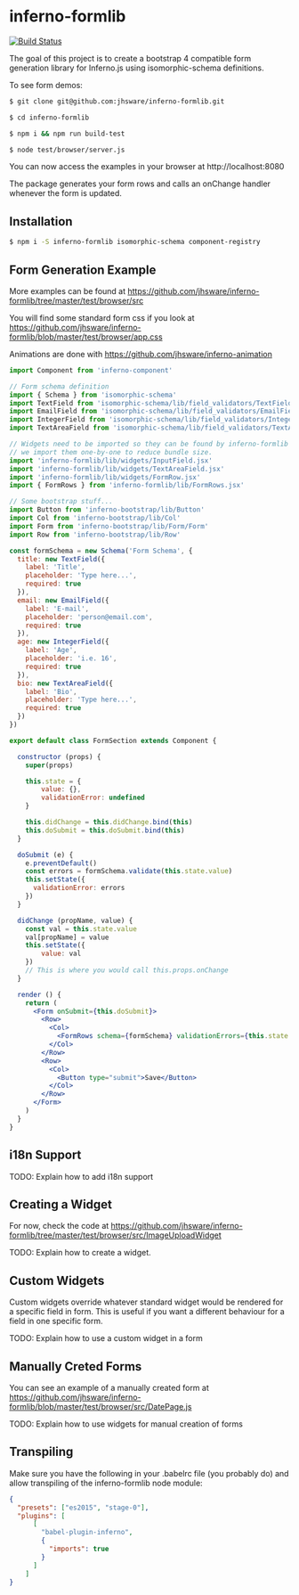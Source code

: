 # inferno-formlib
[![Build Status](https://travis-ci.org/jhsware/inferno-formlib.svg?branch=v0.2.24)](https://travis-ci.org/jhsware/inferno-formlib)

The goal of this project is to create a bootstrap 4 compatible form generation library for Inferno.js using isomorphic-schema definitions.

To see form demos:

```sh
$ git clone git@github.com:jhsware/inferno-formlib.git

$ cd inferno-formlib

$ npm i && npm run build-test

$ node test/browser/server.js
``` 

You can now access the examples in your browser at http://localhost:8080

The package generates your form rows and calls an onChange handler whenever the form is updated.

## Installation

```sh
$ npm i -S inferno-formlib isomorphic-schema component-registry
```

## Form Generation Example
More examples can be found at https://github.com/jhsware/inferno-formlib/tree/master/test/browser/src

You will find some standard form css if you look at https://github.com/jhsware/inferno-formlib/blob/master/test/browser/app.css

Animations are done with https://github.com/jhsware/inferno-animation

```jsx
import Component from 'inferno-component'

// Form schema definition
import { Schema } from 'isomorphic-schema'
import TextField from 'isomorphic-schema/lib/field_validators/TextField'
import EmailField from 'isomorphic-schema/lib/field_validators/EmailField'
import IntegerField from 'isomorphic-schema/lib/field_validators/IntegerField'
import TextAreaField from 'isomorphic-schema/lib/field_validators/TextAreaField'

// Widgets need to be imported so they can be found by inferno-formlib
// we import them one-by-one to reduce bundle size.
import 'inferno-formlib/lib/widgets/InputField.jsx'
import 'inferno-formlib/lib/widgets/TextAreaField.jsx'
import 'inferno-formlib/lib/widgets/FormRow.jsx'
import { FormRows } from 'inferno-formlib/lib/FormRows.jsx'

// Some bootstrap stuff...
import Button from 'inferno-bootstrap/lib/Button'
import Col from 'inferno-bootstrap/lib/Col'
import Form from 'inferno-bootstrap/lib/Form/Form'
import Row from 'inferno-bootstrap/lib/Row'

const formSchema = new Schema('Form Schema', {
  title: new TextField({
    label: 'Title',
    placeholder: 'Type here...',
    required: true
  }),
  email: new EmailField({
    label: 'E-mail',
    placeholder: 'person@email.com',
    required: true
  }),
  age: new IntegerField({
    label: 'Age',
    placeholder: 'i.e. 16',
    required: true
  }),
  bio: new TextAreaField({
    label: 'Bio',
    placeholder: 'Type here...',
    required: true
  })
})

export default class FormSection extends Component {

  constructor (props) {
    super(props)

    this.state = {
        value: {},
        validationError: undefined
    }

    this.didChange = this.didChange.bind(this)
    this.doSubmit = this.doSubmit.bind(this)
  }

  doSubmit (e) {
    e.preventDefault()
    const errors = formSchema.validate(this.state.value)
    this.setState({
      validationError: errors
    })
  }

  didChange (propName, value) {
    const val = this.state.value
    val[propName] = value
    this.setState({
        value: val
    })
    // This is where you would call this.props.onChange
  }

  render () {
    return (
      <Form onSubmit={this.doSubmit}>
        <Row>
          <Col>
            <FormRows schema={formSchema} validationErrors={this.state.validationError} value={this.state.value} onChange={this.didChange} />
          </Col>
        </Row>
        <Row>
          <Col>
            <Button type="submit">Save</Button>
          </Col>
        </Row>
      </Form>
    )
  }
}
```

## i18n Support
TODO: Explain how to add i18n support

## Creating a Widget
For now, check the code at https://github.com/jhsware/inferno-formlib/tree/master/test/browser/src/ImageUploadWidget

TODO: Explain how to create a widget.

## Custom Widgets
Custom widgets override whatever standard widget would be rendered for a specific field in form. This is useful
if you want a different behaviour for a field in one specific form.

TODO: Explain how to use a custom widget in a form

## Manually Creted Forms
You can see an example of a manually created form at https://github.com/jhsware/inferno-formlib/blob/master/test/browser/src/DatePage.js

TODO: Explain how to use widgets for manual creation of forms

## Transpiling
Make sure you have the following in your .babelrc file (you probably do) and allow transpiling of the inferno-formlib node module:

```json
{
  "presets": ["es2015", "stage-0"],
  "plugins": [
      [
        "babel-plugin-inferno",
        {
          "imports": true
        }
      ]
    ]
}
```
